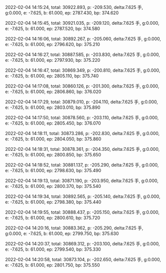 2022-02-04 14:15:24, total: 30922.893, p: -209.530, delta:7.625 手, g:0.000, e: -7.625, b: 61.000, ep: 2787.430, bp: 374.620

2022-02-04 14:15:45, total: 30921.035, p: -209.120, delta:7.625 手, g:0.000, e: -7.625, b: 61.000, ep: 2787.520, bp: 374.580

2022-02-04 14:16:06, total: 30892.267, p: -205.060, delta:7.625 手, g:0.000, e: -7.625, b: 61.000, ep: 2796.620, bp: 375.210

2022-02-04 14:16:27, total: 30887.585, p: -203.830, delta:7.625 手, g:0.000, e: -7.625, b: 61.000, ep: 2797.930, bp: 375.220

2022-02-04 14:16:47, total: 30869.349, p: -200.810, delta:7.625 手, g:0.000, e: -7.625, b: 61.000, ep: 2805.110, bp: 375.740

2022-02-04 14:17:08, total: 30860.126, p: -201.300, delta:7.625 手, g:0.000, e: -7.625, b: 61.000, ep: 2806.860, bp: 376.020

2022-02-04 14:17:29, total: 30879.010, p: -204.110, delta:7.625 手, g:0.000, e: -7.625, b: 61.000, ep: 2803.010, bp: 375.890

2022-02-04 14:17:50, total: 30878.560, p: -203.110, delta:7.625 手, g:0.000, e: -7.625, b: 61.000, ep: 2805.450, bp: 376.070

2022-02-04 14:18:11, total: 30873.286, p: -202.830, delta:7.625 手, g:0.000, e: -7.625, b: 61.000, ep: 2804.050, bp: 375.860

2022-02-04 14:18:31, total: 30878.361, p: -204.350, delta:7.625 手, g:0.000, e: -7.625, b: 61.000, ep: 2800.850, bp: 375.650

2022-02-04 14:18:52, total: 30881.137, p: -205.290, delta:7.625 手, g:0.000, e: -7.625, b: 61.000, ep: 2798.630, bp: 375.490

2022-02-04 14:19:13, total: 30871.190, p: -203.950, delta:7.625 手, g:0.000, e: -7.625, b: 61.000, ep: 2800.370, bp: 375.540

2022-02-04 14:19:34, total: 30892.565, p: -205.140, delta:7.625 手, g:0.000, e: -7.625, b: 61.000, ep: 2798.380, bp: 375.440

2022-02-04 14:19:55, total: 30888.437, p: -205.150, delta:7.625 手, g:0.000, e: -7.625, b: 61.000, ep: 2800.610, bp: 375.720

2022-02-04 14:20:16, total: 30883.362, p: -205.290, delta:7.625 手, g:0.000, e: -7.625, b: 61.000, ep: 2799.750, bp: 375.630

2022-02-04 14:20:37, total: 30869.312, p: -203.100, delta:7.625 手, g:0.000, e: -7.625, b: 61.000, ep: 2799.540, bp: 375.330

2022-02-04 14:20:58, total: 30873.104, p: -202.650, delta:7.625 手, g:0.000, e: -7.625, b: 61.000, ep: 2801.750, bp: 375.550